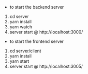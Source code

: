 - to start the backend server

1. cd server
2. yarn install
3. yarn watch
4. server start @ http://localhost:3000/

- to start the frontend server

1. cd server/client
2. yarn install
3. yarn start
4. server start @ http://localhost:3005/
